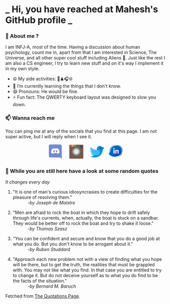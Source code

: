 # **_ Hi, you have reached at Mahesh's GitHub profile _**
### 🌸 About me ?
I am INFJ-A, most of the time. Having a discussion about human psychology, count me in, apart from that I am interested in Science, The Universe, and all other super cool stuff including Aliens 🤫. Just like the rest I am also a CS engineer, I try to learn new stuff and on it's way I implement it in my own style. 
- ☮ My side activities: 🎨♟🎧🌐
- 🌱 I’m currently learning the things that I don't know.
- 😄 Pronouns: He would be fine.
- ⚡ Fun fact: The QWERTY keyboard layout was designed to slow you down.

### 📫 Wanna reach me
You can ping me at any of the socials that you find at this page. I am not super active, but I will reply when I see it.
<p align="center">
<a href="https://discordapp.com/users/733328856957714472"><img src="./Assets/Papirus-Team-Papirus-Apps-Discord.svg" height="50px" width="50px" ></a>&nbsp; &nbsp;  
<a href ="https://instagram.com/obl1v_on"><img src="./Assets/Papirus-Team-Papirus-Apps-Instagram.svg" height="50px" width="50px" ></a>&nbsp;  &nbsp; 
<a href ="https://twitter.com/MaheshN2000"><img src="./Assets/Papirus-Team-Papirus-Apps-Twitter.svg" height ="50px" width="50px" ></a>&nbsp;
<a href ="https://linkedin.com/in/mahesh2000"><img src="./Assets/in.png" height ="50px" width="50px" ></a>

</p>



### 🔰 While you are still here have a look at some random quotes
*It changes every day*

<!-- BLOG-POST-LIST:START -->
 1.  "It is one of man's curious idiosyncrasies to create difficulties for the pleasure of resolving them." <br> &emsp;&emsp;&emsp; <i>-by Joseph de Maistre</i> 

 2.  "Men are afraid to rock the boat in which they hope to drift safely through life's currents, when, actually, the boat is stuck on a sandbar. They would be better off to rock the boat and try to shake it loose." <br> &emsp;&emsp;&emsp; <i>-by Thomas Szasz</i> 

 3.  "You can be confident and secure and know that you do a good job at what you do. But you don't know to be arrogant about it." <br> &emsp;&emsp;&emsp; <i>-by Ruben Studdard</i> 

 4.  "Approach each new problem not with a view of finding what you hope will be there, but to get the truth, the realities that must be grappled with. You may not like what you find. In that case you are entitled to try to change it. But do not deceive yourself as to what you do find to be the facts of the situation." <br> &emsp;&emsp;&emsp; <i>-by Bernard M. Baruch</i> 
<!-- BLOG-POST-LIST:END -->
Fetched from <a href="http://www.quotationspage.com/data/mqotd.rss"> The Quotations Page</a>.
<!-- The above quotes are fetched from " http://www.quotationspage.com/data/mqotd.rss " and the github action used was gautamkrishnar/blog-post-workflow@master -->
